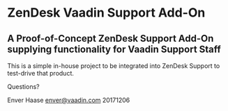 
ZenDesk Vaadin Support Add-On
=============================

A Proof-of-Concept ZenDesk Support Add-On supplying functionality for Vaadin Support Staff
------------------------------------------------------------------------------------------

This is a simple in-house project to be integrated into ZenDesk Support to test-drive that product.

Questions?

Enver Haase <enver@vaadin.com>
20171206
